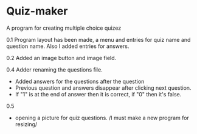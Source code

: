 # Quiz-maker
A program for creating multiple choice quizez

0.1 Program layout has been made, a menu and entries for quiz name and question name. Also I added entries for answers.

0.2 Added an image button and image field.

0.4 Adder renaming the questions file.
- Added answers for the questions after the question
- Previous question and answers disappear after clicking next question.
- If "1" is at the end of answer then it is correct, if "0" then it's false.

0.5 
- opening a picture for quiz questions. /I must make a new program for resizing/
